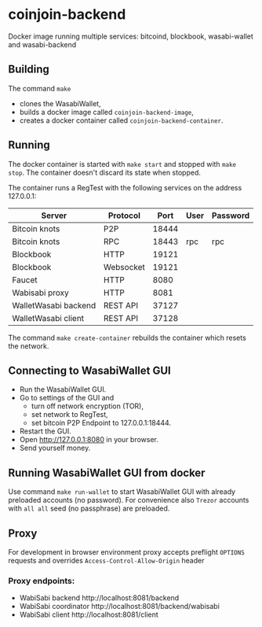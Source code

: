 # coinjoin-backend
Docker image running multiple services: bitcoind, blockbook, wasabi-wallet and wasabi-backend

## Building
The command `make`
  * clones the WasabiWallet,
  * builds a docker image called `coinjoin-backend-image`,
  * creates a docker container called `coinjoin-backend-container`.

## Running
The docker container is started with `make start` and stopped with `make stop`. The container doesn't discard its state when stopped.

The container runs a RegTest with the following services on the address 127.0.0.1:

| Server                  | Protocol | Port  | User | Password |
|-------------------------|----------|-------|------|----------|
| Bitcoin knots           | P2P      | 18444 |      |          |
| Bitcoin knots           | RPC      | 18443 | rpc  | rpc      |
| Blockbook               | HTTP     | 19121 |      |          |
| Blockbook               | Websocket| 19121 |      |          |
| Faucet                  | HTTP     | 8080  |      |          |
| Wabisabi proxy          | HTTP     | 8081  |      |          |
| WalletWasabi backend    | REST API | 37127 |      |          |
| WalletWasabi client     | REST API | 37128 |      |          |

The command `make create-container` rebuilds the container which resets the network.

## Connecting to WasabiWallet GUI
  * Run the WasabiWallet GUI.
  * Go to settings of the GUI and
    * turn off network encryption (TOR),
    * set network to RegTest,
    * set bitcoin P2P Endpoint to 127.0.0.1:18444.
  * Restart the GUI.
  * Open http://127.0.0.1:8080 in your browser.
  * Send yourself money.

## Running WasabiWallet GUI from docker

Use command `make run-wallet` to start WasabiWallet GUI with already preloaded accounts (no password).
For convenience also `Trezor` accounts with `all all` seed (no passphrase) are preloaded.

## Proxy

For development in browser environment proxy accepts preflight `OPTIONS` requests and overrides `Access-Control-Allow-Origin` header

### Proxy endpoints:
- WabiSabi backend http://localhost:8081/backend
- WabiSabi coordinator http://localhost:8081/backend/wabisabi
- WabiSabi client http://localhost:8081/client
